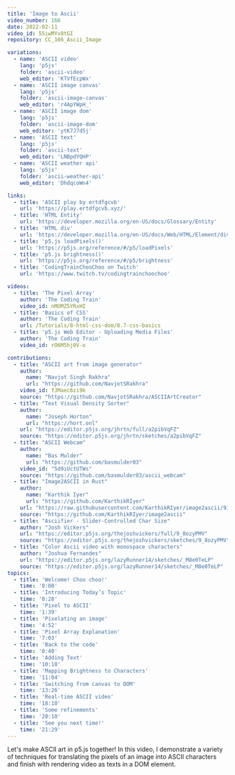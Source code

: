 ```yaml
---
title: 'Image to Ascii'
video_number: 166
date: 2022-02-11
video_id: 55iwMYv8tGI
repository: CC_166_Ascii_Image

variations:
  - name: 'ASCII video'
    lang: 'p5js'
    folder: 'ascii-video'
    web_editor: 'KTVfEcpWx'
  - name: 'ASCII image canvas'
    lang: 'p5js'
    folder: 'ascii-image-canvas'
    web_editor: 'r4ApYWpH_'
  - name: 'ASCII image dom'
    lang: 'p5js'
    folder: 'ascii-image-dom'
    web_editor: 'ytK7J7d5j'
  - name: 'ASCII text'
    lang: 'p5js'
    folder: 'ascii-text'
    web_editor: 'LNBpdYQHP'
  - name: 'ASCII weather api'
    lang: 'p5js'
    folder: 'ascii-weather-api'
    web_editor: 'DhdqcoWn4'

links:
  - title: 'ASCII play by ertdfgcvb'
    url: 'https://play.ertdfgcvb.xyz/'
  - title: 'HTML Entity'
    url: 'https://developer.mozilla.org/en-US/docs/Glossary/Entity'
  - title: 'HTML div'
    url: 'https://developer.mozilla.org/en-US/docs/Web/HTML/Element/div'
  - title: 'p5.js loadPixels()'
    url: 'https://p5js.org/reference/#/p5/loadPixels'
  - title: 'p5.js brightness()'
    url: 'https://p5js.org/reference/#/p5/brightness'
  - title: 'CodingTrainChooChoo on Twitch'
    url: 'https://www.twitch.tv/codingtrainchoochoo'

videos:
  - title: 'The Pixel Array'
    author: 'The Coding Train'
    video_id: nMUMZ5YRxHI
  - title: 'Basics of CSS'
    author: 'The Coding Train'
    url: /Tutorials/8-html-css-dom/8.7-css-basics
  - title: 'p5.js Web Editor - Uploading Media Files'
    author: 'The Coding Train'
    video_id: rO6M5hj0V-o

contributions:
  - title: "ASCII art from image generator"
    author:
      name: "Navjot Singh Rakhra"
      url: "https://github.com/NavjotSRakhra"
    video_id: fJMaec6zi9k
    source: "https://github.com/NavjotSRakhra/ASCIIArtCreator"
  - title: "Text Visual Density Sorter"
    author:
      name: "Joseph Horton"
      url: "https://hort.onl"
    url: "https://editor.p5js.org/jhrtn/full/a2pibVqFZ"
    source: "https://editor.p5js.org/jhrtn/sketches/a2pibVqFZ"
  - title: "ASCII Webcam"
    author:
      name: "Bas Mulder"
      url: "https://github.com/basmulder03"
    video_id: "5d9iUctUTWs"
    source: "https://github.com/basmulder03/ascii_webcam"
  - title: "Image2ASCII in Rust"
    author:
      name: "Karthik Iyer"
      url: "https://github.com/KarthikRIyer"
    url: "https://raw.githubusercontent.com/KarthikRIyer/image2ascii/91e8471dbb2ebe98701aca7d4d24769e79091aa0/image.svg"
    source: "https://github.com/KarthikRIyer/image2ascii"
  - title: "Asciifier - Slider-Controlled Char Size"
    author: "Josh Vickers"
    url: "https://editor.p5js.org/thejoshvickers/full/9_8ozyPMV"
    source: "https://editor.p5js.org/thejoshvickers/sketches/9_8ozyPMV"
  - title: "Color Ascii video with monospace characters"
    author: "Joshua Fernandes"
    url: "https://editor.p5js.org/lazyRunner14/sketches/_M8e0TeLP"
    source: "https://editor.p5js.org/lazyRunner14/sketches/_M8e0TeLP"
topics:
  - title: 'Welcome! Choo choo!'
    time: '0:00'
  - title: 'Introducing Today’s Topic'
    time: '0:28'
  - title: 'Pixel to ASCII'
    time: '1:39'
  - title: 'Pixelating an image'
    time: '4:52'
  - title: 'Pixel Array Explanation'
    time: '7:03'
  - title: 'Back to the code'
    time: '8:40'
  - title: 'Adding Text'
    time: '10:18'
  - title: 'Mapping Brightness to Characters'
    time: '11:04'
  - title: 'Switching from canvas to DOM'
    time: '13:26'
  - title: 'Real-time ASCII video'
    time: '18:10'
  - title: 'Some refinements'
    time: '20:10'
  - title: 'See you next time!'
    time: '21:29'
---
```


Let's make ASCII art in p5.js together! In this video, I demonstrate a variety of techniques for translating the pixels of an image into ASCII characters and finish with rendering video as texts in a DOM element.
